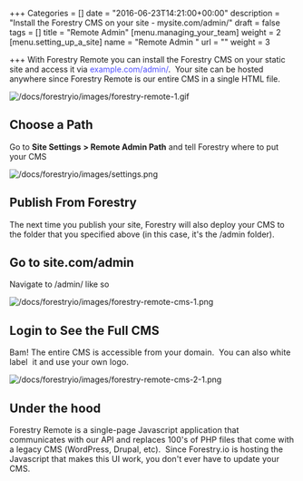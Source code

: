 +++
Categories = []
date = "2016-06-23T14:21:00+00:00"
description = "Install the Forestry CMS on your site - mysite.com/admin/"
draft = false
tags = []
title = "Remote Admin"
[menu.managing_your_team]
weight = 2
[menu.setting_up_a_site]
name = "Remote Admin "
url = ""
weight = 3

+++
With Forestry Remote you can install the Forestry CMS on your static site and access it via <span style="color:rgba(0,0,255,0.7);">example.com/admin/</span>.  Your site can be hosted anywhere since Forestry Remote is our entire CMS in a single HTML file.

![/docs/forestryio/images/forestry-remote-1.gif](/docs/forestryio/images/forestry-remote-1.gif)

## Choose a Path

Go to **Site Settings** **> Remote Admin Path** and tell Forestry where to put your CMS

![/docs/forestryio/images/settings.png](/docs/forestryio/images/settings.png)

## Publish From Forestry

The next time you publish your site, Forestry will also deploy your CMS to the folder that you specified above (in this case, it's the /admin folder).

## Go to site.com/admin

Navigate to /admin/ like so

<span style="letter-spacing: 0.01em;"></span>

![/docs/forestryio/images/forestry-remote-cms-1.png](/docs/forestryio/images/forestry-remote-cms-1.png)

## <span style="letter-spacing: 0.01em;">Login to See the Full CMS</span>

<span style="letter-spacing: 0.01em;">Bam! The entire CMS is accessible from your domain.  You can also white label  it and use your own logo. </span>

![/docs/forestryio/images/forestry-remote-cms-2-1.png](/docs/forestryio/images/forestry-remote-cms-2-1.png)

## <span style="letter-spacing: 0.01em;">Under the hood</span>

<span style="letter-spacing: 0.01em;">Forestry Remote is a single-page Javascript application that communicates with our API and replaces 100's of PHP files that come with a legacy CMS (WordPress, Drupal, etc).  Since Forestry.io is hosting the Javascript that makes this UI work, you don't ever have to update your CMS. </span>
